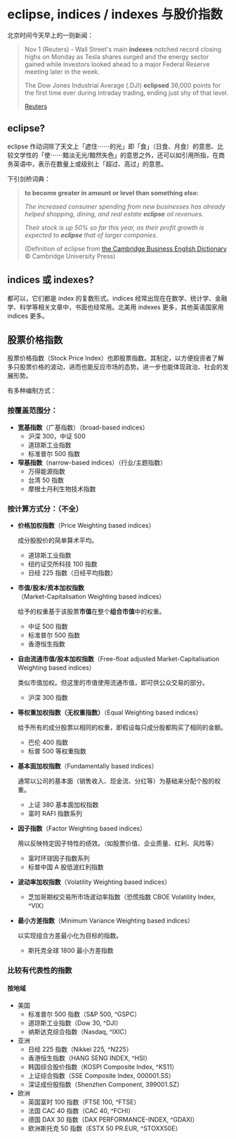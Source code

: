 # eclipse, indices / indexes 与股价指数


北京时间今天早上的一则新闻：

> Nov 1 (Reuters) - Wall Street's main **indexes** notched record closing highs on Monday as Tesla shares surged and the energy sector gained while investors looked ahead to a major Federal Reserve meeting later in the week.
> 
> The Dow Jones Industrial Average (.DJI) **eclipsed** 36,000 points for the first time ever during intraday trading, ending just shy of that level.
> 
> [Reuters](https://www.reuters.com/business/wall-street-hits-records-tesla-surges-focus-fed-meeting-2021-11-01/)

## eclipse?

eclipse 作动词除了天文上「遮住⋯⋯的光」即「食」（日食、月食）的意思、比较文学性的「使⋯⋯黯淡无光/黯然失色」的意思之外，还可以如引用所指，在商务英语中，表示在数量上或级别上「超过、高过」的意思。

下引剑桥词典：

> **to become greater in amount or level than something else:**
> 
> *The increased consumer spending from new businesses has already helped shopping, dining, and real estate <strong>eclipse</strong> oil revenues.*
> 
> *Their stock is up 50% so far this year, as their profit growth is expected to <strong>eclipse</strong> that of larger companies.*
> 
> (Definition of eclipse from [the Cambridge Business English Dictionary](https://dictionary.cambridge.org/dictionary/english/eclipse) © Cambridge University Press)

## indices 或 indexes?

都可以，它们都是 index 的复数形式。indices 经常出现在在数学、统计学、金融学、科学等相关文章中，书面也经常用。北美用 indexes 更多，其他英语国家用 indices 更多。

## 股票价格指数

股票价格指数（Stock Price Index）也即股票指数。其制定，以方便投资者了解多只股票价格的波动，进而也能反应市场的态势。进一步也能体现政治、社会的发展形势。

有多种编制方式：
### 按覆盖范围分：
- **宽基指数**（广基指数）（broad-based indices）
  - 沪深 300，中证 500
  - 道琼斯工业指数
  - 标准普尔 500 指数
- **窄基指数**（narrow-based indices）（行业/主题指数）
  - 万得能源指数
  - 台湾 50 指数
  - 摩根士丹利生物技术指数
### 按计算方式分：（不全）
- **价格加权指数**（Price Weighting based indices）

  成分股股价的简单算术平均。

  - 道琼斯工业指数
  - 纽约证交所科技 100 指数
  - 日经 225 指数（日经平均指数）
- **市值/股本/资本加权指数**（Market-Capitalisation Weighting based indices）

  给予的权重基于该股票**市值**在整个**组合市值**中的权重。

  - 中证 500 指数
  - 标准普尔 500 指数
  - 香港恒生指数
- **自由流通市值/股本加权指数**（Free-float adjusted Market-Capitalisation Weighting based indices）

  类似市值加权。但这里的市值使用流通市值，即可供公众交易的部分。

  - 沪深 300 指数
- **等权重加权指数（无权重指数）**（Equal Weighting based indices）

  给予所有的成分股票以相同的权重，即假设每只成分股都购买了相同的金额。

  - 巴伦 400 指数
  - 标普 500 等权重指数
- **基本面加权指数**（Fundamentally based indices）

  通常以公司的基本面（销售收入、现金流、分红等）为基础来分配个股的权重。

  - 上证 380 基本面加权指数
  - 富时 RAFI 指数系列
- **因子指数**（Factor Weighting based indices）

  用以反映特定因子特性的绩效。（如股票价值、企业质量、红利、风险等）

  - 富时环球因子指数系列
  - 标普中国 A 股低波红利指数
- **波动率加权指数**（Volatility Weighting based indices）
  - 芝加哥期权交易所市场波动率指数（恐慌指数 CBOE Volatility Index, ^VIX）
- **最小方差指数**（Minimum Variance Weighting based indices）

  以实现组合方差最小化为目标的指数。

  - 斯托克全球 1800 最小方差指数

### 比较有代表性的指数
#### 按地域
- 美国
  - 标准普尔 500 指数（S&P 500, ^GSPC）
  - 道琼斯工业指数（Dow 30, ^DJI）
  - 纳斯达克综合指数（Nasdaq, ^IXIC）
- 亚洲
  - 日经 225 指数（Nikkei 225, ^N225）
  - 香港恒生指数（HANG SENG INDEX, ^HSI）
  - 韩国综合股价指数（KOSPI Composite Index, ^KS11）
  - 上证综合指数（SSE Composite Index, 000001.SS）
  - 深证成份股指数（Shenzhen Component, 399001.SZ）
- 欧洲
  - 英国富时 100 指数（FTSE 100, ^FTSE）
  - 法国 CAC 40 指数（CAC 40, ^FCHI）
  - 德国 DAX 30 指数（DAX PERFORMANCE-INDEX, ^GDAXI）
  - 欧洲斯托克 50 指数（ESTX 50 PR.EUR, ^STOXX50E）
